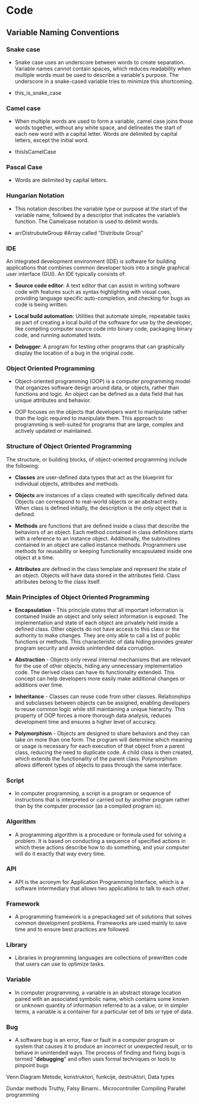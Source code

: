 # Code

## Variable Naming Conventions

### Snake case
- Snake case uses an underscore between words to create separation. Variable names cannot contain spaces, which reduces readability when multiple words must be used to describe a variable's purpose. The underscore in a snake-cased variable tries to minimize this shortcoming.

- this_is_snake_case

### Camel case
- When multiple words are used to form a variable, camel case joins those words together, without any white space, and delineates the start of each new word with a capital letter. Words are delimited by capital letters, except the initial word.

- thisIsCamelCase

### Pascal Case
- Words are delimited by capital letters.

### Hungarian Notation
- This notation describes the variable type or purpose at the start of the variable name, followed by a descriptor that indicates the variable’s function. The Camelcase notation is used to delimit words.

- arrDistrubuteGroup  #Array called “Distribute Group”


### IDE
An integrated development environment (IDE) is software for building applications that combines common developer tools into a single graphical user interface (GUI). An IDE typically consists of:

- **Source code editor**: A text editor that can assist in writing software code with features such as syntax highlighting with visual cues, providing language specific auto-completion, and checking for bugs as code is being written.

- **Local build automation**: Utilities that automate simple, repeatable tasks as part of creating a local build of the software for use by the developer, like compiling computer source code into binary code, packaging binary code, and running automated tests.

- **Debugger**: A program for testing other programs that can graphically display the location of a bug in the original code.

### Object Oriented Programming
- Object-oriented programming (OOP) is a computer programming model that organizes software design around data, or objects, rather than functions and logic. An object can be defined as a data field that has unique attributes and behavior.

 - OOP focuses on the objects that developers want to manipulate rather than the logic required to manipulate them. This approach to programming is well-suited for programs that are large, complex and actively updated or maintained.

### Structure of Object Oriented Programming
The structure, or building blocks, of object-oriented programming include the following:

- **Classes** are user-defined data types that act as the blueprint for individual objects, attributes and methods.

- **Objects** are instances of a class created with specifically defined data. Objects can correspond to real-world objects or an abstract entity. When class is defined initially, the description is the only object that is defined.

- **Methods** are functions that are defined inside a class that describe the behaviors of an object. Each method contained in class definitions starts with a reference to an instance object. Additionally, the subroutines contained in an object are called instance methods. Programmers use methods for reusability or keeping functionality encapsulated inside one object at a time.

- **Attributes** are defined in the class template and represent the state of an object. Objects will have data stored in the attributes field. Class attributes belong to the class itself.

### Main Principles of Object Oriented Programming

- **Encapsulation** - This principle states that all important information is contained inside an object and only select information is exposed. The implementation and state of each object are privately held inside a defined class. Other objects do not have access to this class or the authority to make changes. They are only able to call a list of public functions or methods. This characteristic of data hiding provides greater program security and avoids unintended data corruption.

- **Abstraction** - Objects only reveal internal mechanisms that are relevant for the use of other objects, hiding any unnecessary implementation code. The derived class can have its functionality extended. This concept can help developers more easily make additional changes or additions over time.

- **Inheritance** - Classes can reuse code from other classes. Relationships and subclasses between objects can be assigned, enabling developers to reuse common logic while still maintaining a unique hierarchy. This property of OOP forces a more thorough data analysis, reduces development time and ensures a higher level of accuracy.

- **Polymorphism** - Objects are designed to share behaviors and they can take on more than one form. The program will determine which meaning or usage is necessary for each execution of that object from a parent class, reducing the need to duplicate code. A child class is then created, which extends the functionality of the parent class. Polymorphism allows different types of objects to pass through the same interface.

### Script
- In computer programming, a script is a program or sequence of instructions that is interpreted or carried out by another program rather than by the computer processor (as a compiled program is).

### Algorithm
- A programming algorithm is a procedure or formula used for solving a problem. It is based on conducting a sequence of specified actions in which these actions describe how to do something, and your computer will do it exactly that way every time.

### API
- API is the acronym for Application Programming Interface, which is a software intermediary that allows two applications to talk to each other. 

### Framework
- A programming framework is a prepackaged set of solutions that solves common development problems. Frameworks are used mainly to save time and to ensure best practices are followed.

### Library
- Libraries in programming languages are collections of prewritten code that users can use to optimize tasks.

### Variable
- In computer programming, a variable is an abstract storage location paired with an associated symbolic name, which contains some known or unknown quantity of information referred to as a value; or in simpler terms, a variable is a container for a particular set of bits or type of data.

### Bug
- A software bug is an error, flaw or fault in a computer program or system that causes it to produce an incorrect or unexpected result, or to behave in unintended ways. The process of finding and fixing bugs is termed "**debugging**" and often uses formal techniques or tools to pinpoint bugs


Venn Diagram
Metode, konstruktori, funkcije, destruktori,
Data types

Dundar methods
Truthy, Falsy
Binarni..
Microcontroller
Compiling
Parallel programming


